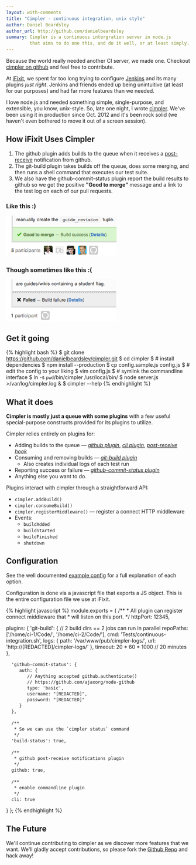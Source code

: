 ```yaml
---
layout: with-comments
title: "Cimpler - continuous integration, unix style"
author: Daniel Beardsley
author_url: http://github.com/danielbeardsley
summary: Cimpler is a continuous intergration server in node.js
         that aims to do one this, and do it well, or at least simply.
---
```


Because the world really needed another CI server, we made one.
Checkout [cimpler on github][repo] and feel free to contribute.

At [iFixit](http://www.ifixit.com), we spent far too long
trying to configure [Jenkins](http://jenkins-ci.org/)
and its many plugins _just right_.
Jenkins and friends ended up being unintuitive (at least for our purposes)
and had far more features than we needed.

I love node.js and needed something simple, single-purpose, and extensible,
you know, unix-style.
So, late one night, I wrote [cimpler][repo].
We've been using it in production since <time datetime="2012-10-08">Oct. 2012</time>
and it's been rock solid
(we haven't even bothered to move it out of a screen session).

## How iFixit Uses Cimpler

1. The github plugin adds builds to the queue
when it receives a [post-receive][hooks]
notification from github.
2. The git-build plugin takes builds off the queue,
does some merging,
and then runs a shell command that executes our test suite.
3. We also have the github-commit-status plugin report the build results to github
so we get the positive **"Good to merge"** message and a link to the test log on each of our pull requests.

### Like this :)
<img class="screenshot" src="/assets/build-success.png"/>

### Though sometimes like this :(
<img class="screenshot" src="/assets/build-failed.png"/>

## Get it going

{% highlight bash %}
$ git clone https://github.com/danielbeardsley/cimpler.git
$ cd cimpler
$ # install dependencies
$ npm install --production
$ cp config.sample.js config.js
$ # edit the config to your liking
$ vim config.js
$ # symlink the commandline interface
$ ln -s `pwd`/bin/cimpler /usr/local/bin/
$ node server.js >/var/log/cimpler.log &
$ cimpler --help
{% endhighlight %}

## What it does

**Cimpler is mostly just a queue with some plugins**
with a few useful special-purpose constructs provided for its plugins to utilize.

Cimpler relies entirely on plugins for:

  * Adding builds to the queue &mdash; _[github plugin][p-github]_,
     _[cli plugin][p-cli]_, _[post-receive hook][p-cli]_
  * Consuming and removing builds &mdash; _[git-build plugin][p-git-build]_
    * Also creates individual logs of each test run
  * Reporting success or failure &mdash; _[github-commit-status plugin][p-status]_
  * Anything else you want to do.

Plugins interact with cimpler through a straightforward API:

  * `cimpler.addBuild()`
  * `cimpler.consumeBuild()`
  * `cimpler.registerMiddleware()` &mdash; register a connect HTTP middleware
  * Events:
    * `buildAdded`
    * `buildStarted`
    * `buildFinished`
    * `shutdown`

## Configuration

See the well documented [example config][config] for a full explanation of each
option.

Configuration is done via a javascript file that exports a JS object.
This is the entire configuration file we use at iFixit.

{% highlight javascript %}
module.exports = {
   /**
    * All plugin can register connect middleware that
    * will listen on this port.
    */
   httpPort: 12345,

   plugins: {
      'git-build': {
         // 2 build dirs == 2 jobs can run in parallel
         repoPaths: ['/home/ci-1/Code/',
                     '/home/ci-2/Code/'],
         cmd: 'Tests/continuous-integration.sh',
         logs: {
            path: '/var/www/pub/cimpler-logs/',
            url:  'http://[REDACTED]/cimpler-logs/'
         },
         timeout: 20 * 60 * 1000 // 20 minutes
      },

      'github-commit-status': {
         auth: {
            // Anything accepted github.authenticate()
            // https://github.com/ajaxorg/node-github
            type: 'basic',
            username: "[REDACTED]",
            password: "[REDACTED]"
         }
      },

      /**
       * So we can use the `cimpler status` command
       */
      'build-status': true,

      /**
       * github post-receive notifications plugin
       */
      github: true,

      /**
       * enable commandline plugin
       */
      cli: true
   }
};
{% endhighlight %}

## The Future

We'll continue contributing to cimpler as we discover more features that we want.
We'll gladly accept contributions, so please fork the [Github Repo][repo] and
hack away!

[repo]:          https://github.com/danielbeardsley/cimpler
[p-github]:      https://github.com/danielbeardsley/cimpler/blob/master/plugins/github.js
[p-cli]:         https://github.com/danielbeardsley/cimpler/blob/master/plugins/cli.js
[p-git-build]:   https://github.com/danielbeardsley/cimpler/blob/master/plugins/git-build.js
[p-status]:      https://github.com/danielbeardsley/cimpler/blob/master/plugins/github-commit-status.js
[config]:        https://github.com/danielbeardsley/cimpler/blob/master/config.sample.js
[hooks]:         https://help.github.com/articles/post-receive-hooks

